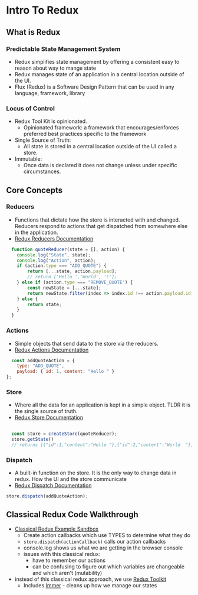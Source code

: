 # Intro To Redux

## What is Redux

### Predictable State Management System

- Redux simplifies state management by offering a consistent easy to reason about way to mange state
- Redux manages state of an application in a central location outside of the UI.
- Flux (Redux) is a Software Design Pattern that can be used in any language, framework, library

### Locus of Control

- Redux Tool Kit is opinionated.
    - Opinionated framework: a framework that encourages/enforces preferred best practices specific to the framework
- Single Source of Truth:
    - All state is stored in a central location outside of the UI called a store.
- Immutable:
    - Once data is declared it does not change unless under specific circumstances.

## Core Concepts

### Reducers
- Functions that dictate how the store is interacted with and changed. Reducers respond to actions that get dispatched from somewhere else in the application.
- [Redux Reducers Documentation](https://redux.js.org/tutorials/fundamentals/part-2-concepts-data-flow#reducers)
```javascript
  function quoteReducer(state = [], action) {
	console.log("State", state);
	console.log("Action", action);
	if (action.type === "ADD_QUOTE") {
		return [...state, action.payload];
		// return ['Hello ','World', '!'];
	} else if (action.type === "REMOVE_QUOTE") {
		const newState = [...state];
		return newState.filter(index => index.id !== action.payload.id);
	} else {
		return state;
  	}
  }
```
### Actions
- Simple objects that send data to the store via the reducers.
- [Redux Actions Documentation](https://redux.js.org/tutorials/fundamentals/part-2-concepts-data-flow#actions)
```javascript
  const addQuoteAction = {
	type: "ADD_QUOTE",
	payload: { id: 1, content: "Hello " }
};
  ```
### Store
- Where all the data for an application is kept in a simple object. TLDR it is the single source of truth.
- [Redux Store Documentation](https://redux.js.org/tutorials/fundamentals/part-2-concepts-data-flow#store)
```javascript
  
  const store = createStore(quoteReducer);
  store.getState()
  // returns [{"id":1,"content":"Hello "},{"id":2,"content":"World  "},{"id":4,"content":"Redux Rock"}]

```
### Dispatch
- A built-in function on the store. It is the only way to change data in redux. How the UI and the store communicate
- [Redux Dispatch Documentation](https://redux.js.org/tutorials/fundamentals/part-2-concepts-data-flow#dispatch)
```javascript
store.dispatch(addQuoteAction);
```

## Classical Redux Code Walkthrough
- [Classical Redux Example Sandbox](https://codesandbox.io/s/classical-redux-nbcy9?file=/src/index.js)
    - Create action callbacks which use TYPES to determine what they do
    - `store.dispatch(actionCallback)` calls our action callbacks
    - console.log shows us what we are getting in the browser console
    - issues with this classical redux:
        - have to remember our actions
        - can be confusing to figure out which variables are changeable and which aren't (mutability)
- instead of this classical redux approach, we use [Redux Toolkit](https://redux-toolkit.js.org)
    - Includes [Immer](https://immerjs.github.io/immer/docs/introduction) - cleans up how we manage our states
